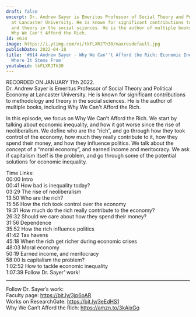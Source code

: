 ```yaml
---
draft: false
excerpt: Dr. Andrew Sayer is Emeritus Professor of Social Theory and Political Economy
  at Lancaster University. He is known for significant contributions to methodology
  and theory in the social sciences. He is the author of multiple books, including
  Why We Can't Afford the Rich.
id: e614
image: https://i.ytimg.com/vi/tkFLXRJTh30/maxresdefault.jpg
publishDate: 2022-04-18
title: '#614 Andrew Sayer - Why We Can''t Afford the Rich; Economic Inequality, And
  Where It Stems From'
youtubeid: tkFLXRJTh30
---
```

RECORDED ON JANUARY 11th 2022.  
Dr. Andrew Sayer is Emeritus Professor of Social Theory and Political Economy at Lancaster University. He is known for significant contributions to methodology and theory in the social sciences. He is the author of multiple books, including Why We Can't Afford the Rich.

In this episode, we focus on Why We Can’t Afford the Rich. We start by talking about economic inequality, and how it got worse since the rise of neoliberalism. We define who are the “rich”, and go through how they took control of the economy, how much they really contribute to it, how they spend their money, and how they influence politics. We talk about the concept of a “moral economy”, and earned income and meritocracy. We ask if capitalism itself is the problem, and go through some of the potential solutions for economic inequality.

Time Links:  
00:00 Intro  
00:41  How bad is inequality today?  
03:29  The rise of neoliberalism  
13:50  Who are the rich?  
15:56  How the rich took control over the economy  
19:31  How much do the rich really contribute to the economy?  
26:32  Should we care about how they spend their money?  
31:56  Dependence  
35:52  How the rich influence politics  
41:42  Tax havens  
45:18  When the rich get richer during economic crises  
48:03  Moral economy  
50:19  Earned income, and meritocracy  
58:00 Is capitalism the problem?  
1:02:52  How to tackle economic inequality  
1:07:39  Follow Dr. Sayer’ work!

---

Follow Dr. Sayer’s work:  
Faculty page: https://bit.ly/3jp6oAR  
Works on ResearchGate: https://bit.ly/3eEdHS1  
Why We Can’t Afford the Rich: https://amzn.to/3kAjxGq
